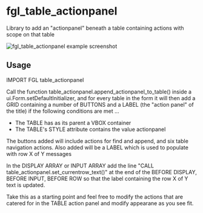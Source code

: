 # fgl_table_actionpanel
Library to add an "actionpanel" beneath a table containing actions with scope on that table 

![fgl_table_actionpanel example screenshot](https://user-images.githubusercontent.com/13615993/32205891-c86c1ca6-be56-11e7-943a-ce70591c52e0.png)

## Usage
IMPORT FGL table_actionpanel

Call the function table_actionpanel.append_actionpanel_to_table() inside a ui.Form.setDefaultInitializer, and for every table in the form it will then add a GRID containing a number of BUTTONS and a LABEL (the "action panel" of the title) if the following conditions are met ...
* The TABLE has as its parent a VBOX container
* The TABLE's STYLE attribute contains the value actionpanel

The buttons added will include actions for find and append, and six table navigation actions.  Also added will be a LABEL which is used to populate with row X of Y messages

In the DISPLAY ARRAY or INPUT ARRAY add the line "CALL table_actionpanel.set_currentrow_text()"  at the end of the BEFORE DISPLAY, BEFORE INPUT, BEFORE ROW so that the label containing the row X of Y text is updated.

Take this as a starting point and feel free to modify the actions that are catered for in the TABLE action panel and modify appearane as you see fit.
